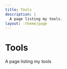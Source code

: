 ```yaml
---
title: Tools
description: |
  A page listing my tools.
layout: :theme/page
---
```


# Tools

A page listing my tools